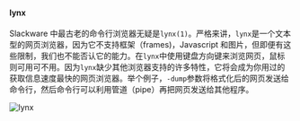 #### lynx

Slackware 中最古老的命令行浏览器无疑是`lynx(1)`。严格来讲，`lynx`是一个文本型的网页浏览器，因为它不支持框架（frames)，Javascript 和图片，但即便有这些限制，我们也不能否认它的能力。在`lynx`中使用键盘方向键来浏览网页，鼠标则可用可不用。因为`lynx`缺少其他浏览器支持的许多特性，它将会成为你用过的获取信息速度最快的网页浏览器。举个例子，`-dump`参数将格式化后的网页发送给命令行，然后命令行可以利用管道（pipe）再把网页发送给其他程序。

![lynx](../../img/lynx.png)
